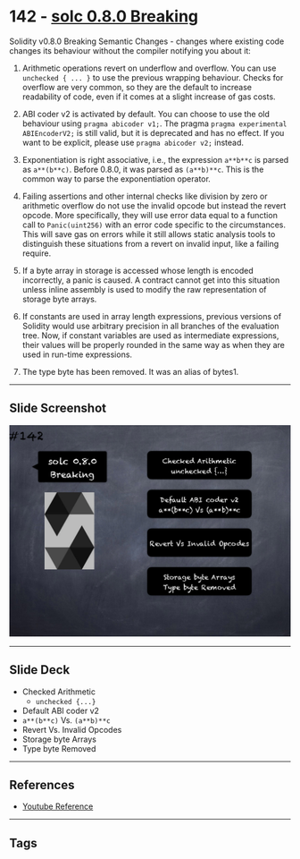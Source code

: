 # 142 - [solc 0.8.0 Breaking](solc%200.8.0%20Breaking.md)
Solidity v0.8.0 Breaking Semantic Changes - changes where existing code changes its behaviour without the compiler notifying you about it:

1.  Arithmetic operations revert on underflow and overflow. You can use `unchecked { ... }` to use the previous wrapping behaviour. Checks for overflow are very common, so they are the default to increase readability of code, even if it comes at a slight increase of gas costs.
    
2.  ABI coder v2 is activated by default. You can choose to use the old behaviour using `pragma abicoder v1;`. The pragma `pragma experimental ABIEncoderV2;` is still valid, but it is deprecated and has no effect. If you want to be explicit, please use `pragma abicoder v2;` instead.
    
3.  Exponentiation is right associative, i.e., the expression `a**b**c` is parsed as `a**(b**c)`. Before 0.8.0, it was parsed as `(a**b)**c`. This is the common way to parse the exponentiation operator.
    
4.  Failing assertions and other internal checks like division by zero or arithmetic overflow do not use the invalid opcode but instead the revert opcode. More specifically, they will use error data equal to a function call to `Panic(uint256)` with an error code specific to the circumstances. This will save gas on errors while it still allows static analysis tools to distinguish these situations from a revert on invalid input, like a failing require.
    
5.  If a byte array in storage is accessed whose length is encoded incorrectly, a panic is caused. A contract cannot get into this situation unless inline assembly is used to modify the raw representation of storage byte arrays.
    
6.  If constants are used in array length expressions, previous versions of Solidity would use arbitrary precision in all branches of the evaluation tree. Now, if constant variables are used as intermediate expressions, their values will be properly rounded in the same way as when they are used in run-time expressions.
    
7.  The type byte has been removed. It was an alias of bytes1.

___
## Slide Screenshot
![142.png](../images/solidity201/142.png)
___
## Slide Deck
- Checked Arithmetic
	- `unchecked {...}`
- Default ABI coder v2
- `a**(b**c)` Vs. `(a**b)**c`
- Revert Vs. Invalid Opcodes
- Storage byte Arrays
- Type byte Removed
___
## References
- [Youtube Reference](https://youtu.be/C0zBhTgppLQ?t=137)
___
## Tags